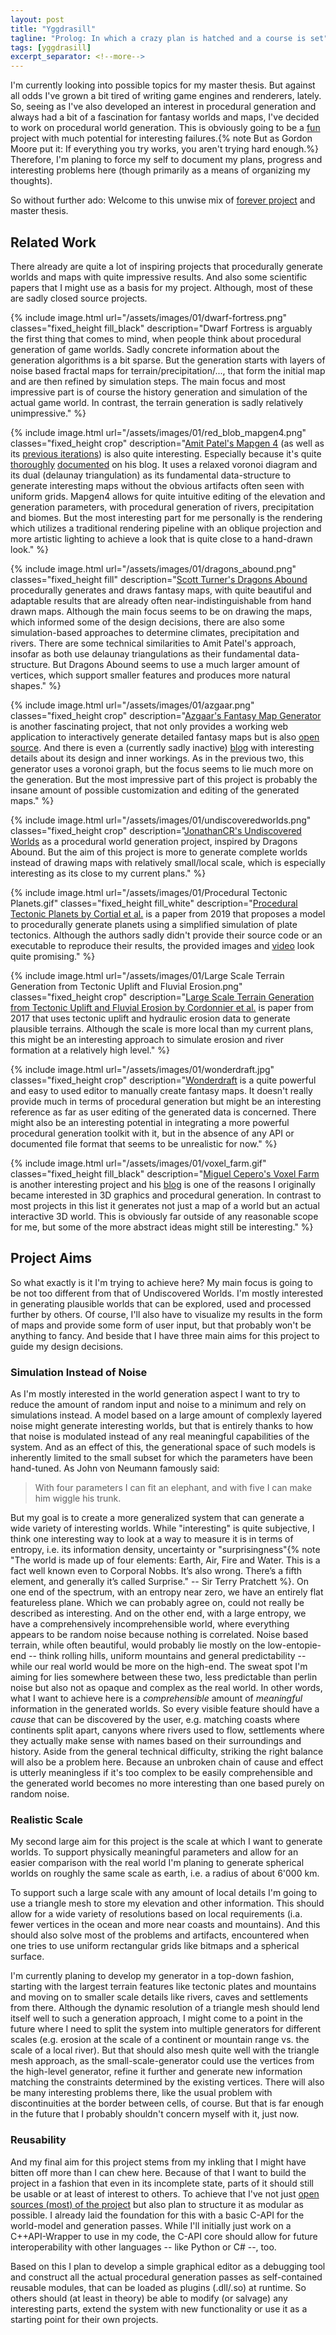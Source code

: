 ```yaml
---
layout: post
title: "Yggdrasill"
tagline: "Prolog: In which a crazy plan is hatched and a course is set"
tags: [yggdrasill]
excerpt_separator: <!--more-->
---
```


I'm currently looking into possible topics for my master thesis. But against all odds I've grown a bit tired of writing game engines and renderers, lately. So, seeing as I've also developed an interest in procedural generation and always had a bit of a fascination for fantasy worlds and maps, I've decided to work on procedural world generation. This is obviously going to be a [fun](https://dwarffortresswiki.org/index.php?title=DF2014:Fun&redirect=no) project with much potential for interesting failures.{% note But as Gordon Moore put it: If everything you try works, you aren't trying hard enough.%} Therefore, I'm planing to force my self to document my plans, progress and interesting problems here (though primarily as a means of organizing my thoughts).

So without further ado: Welcome to this unwise mix of [forever project](https://heredragonsabound.blogspot.com/2020/02/the-forever-project.html) and master thesis.

<!--more-->

## Related Work

There already are quite a lot of inspiring projects that procedurally generate worlds and maps with quite impressive results. And also some scientific papers that I might use as a basis for my project. Although, most of these are sadly closed source projects.

<div class="image_list" markdown="1">

{% include image.html url="/assets/images/01/dwarf-fortress.png" classes="fixed_height fill_black" description="Dwarf Fortress is arguably the first thing that comes to mind, when people think about procedural generation of game worlds. Sadly concrete information about the generation algorithms is a bit sparse. But the generation starts with layers of noise based fractal maps for terrain/precipitation/..., that form the initial map and are then refined by simulation steps. The main focus and most impressive part is of course the history generation and simulation of the actual game world. In contrast, the terrain generation is sadly relatively unimpressive." %}

{% include image.html url="/assets/images/01/red_blob_mapgen4.png" classes="fixed_height crop" description="<a href='https://www.redblobgames.com/maps/mapgen4/'>Amit Patel's Mapgen 4</a> (as well as its <a href='https://www.redblobgames.com/maps/mapgen2/'>previous iterations</a>) is also quite interesting. Especially because it's quite <a href='http://www-cs-students.stanford.edu/~amitp/game-programming/polygon-map-generation/'>thoroughly</a> <a href='https://simblob.blogspot.com/search/label/mapgen4'>documented</a> on his blog. It uses a relaxed voronoi diagram and its dual (delaunay triangulation) as its fundamental data-structure to generate interesting maps without the obvious artifacts often seen with uniform grids. Mapgen4 allows for quite intuitive editing of the elevation and generation parameters, with procedural generation of rivers, precipitation and biomes. But the most interesting part for me personally is the rendering which utilizes a traditional rendering pipeline with an oblique projection and more artistic lighting to achieve a look that is quite close to a hand-drawn look." %}

{% include image.html url="/assets/images/01/dragons_abound.png" classes="fixed_height fill" description="<a href='https://heredragonsabound.blogspot.com'>Scott Turner's Dragons Abound</a> procedurally generates and draws fantasy maps, with quite beautiful and adaptable results that are already often near-indistinguishable from hand drawn maps. Although the main focus seems to be on drawing the maps, which informed some of the design decisions, there are also some simulation-based approaches to determine climates, precipitation and rivers. There are some technical similarities to Amit Patel's approach, insofar as both use delaunay triangulations as their fundamental data-structure. But Dragons Abound seems to use a much larger amount of vertices, which support smaller features and produces more natural shapes." %}

{% include image.html url="/assets/images/01/azgaar.png" classes="fixed_height crop" description="<a href='https://azgaar.github.io/Fantasy-Map-Generator/'>Azgaar's Fantasy Map Generator</a> is another fascinating project, that not only provides a working web application to interactively generate detailed fantasy maps but is also <a href='https://github.com/Azgaar/Fantasy-Map-Generator'>open source</a>. And there is even a (currently sadly inactive) <a href='https://azgaar.wordpress.com'>blog</a> with interesting details about its design and inner workings. As in the previous two, this generator uses a voronoi graph, but the focus seems to lie much more on the generation. But the most impressive part of this project is probably the insane amount of possible customization and editing of the generated maps." %}

{% include image.html url="/assets/images/01/undiscoveredworlds.png" classes="fixed_height crop" description="<a href='https://undiscoveredworlds.blogspot.com'>JonathanCR's Undiscovered Worlds</a> as a procedural world generation project, inspired by Dragons Abound. But the aim of this project is more to generate complete worlds instead of drawing maps with relatively small/local scale, which is especially interesting as its close to my current plans." %}

{% include image.html url="/assets/images/01/Procedural Tectonic Planets.gif" classes="fixed_height fill_white" description="<a href='https://hal.archives-ouvertes.fr/hal-02136820/file/2019-Procedural-Tectonic-Planets.pdf'>Procedural Tectonic Planets by Cortial et al.</a> is a paper from 2019 that proposes a model to procedurally generate planets using a simplified simulation of plate tectonics. Although the authors sadly didn't provide their source code or an executable to reproduce their results, the provided images and <a href='https://www.youtube.com/watch?v=GJQVl6Xld0w'>video</a> look quite promising." %}

{% include image.html url="/assets/images/01/Large Scale Terrain Generation from Tectonic Uplift and Fluvial Erosion.png" classes="fixed_height crop" description="<a href='https://hal.inria.fr/hal-01262376/document'>Large Scale Terrain Generation from Tectonic Uplift and Fluvial Erosion by Cordonnier et al.</a> is paper from 2017 that uses tectonic uplift and hydraulic erosion data to generate plausible terrains. Although the scale is more local than my current plans, this might be an interesting approach to simulate erosion and river formation at a relatively high level." %}


{% include image.html url="/assets/images/01/wonderdraft.jpg" classes="fixed_height crop" description="<a href='https://www.wonderdraft.net'>Wonderdraft</a> is a quite powerful and easy to used editor to manually create fantasy maps. It doesn't really provide much in terms of procedural generation but might be an interesting reference as far as user editing of the generated data is concerned. There might also be an interesting potential in integrating a more powerful procedural generation toolkit with it, but in the absence of any API or documented file format that seems to be unrealistic for now." %}

{% include image.html url="/assets/images/01/voxel_farm.gif" classes="fixed_height fill_black" description="<a href='https://www.voxelfarm.com/index.html'>Miguel Cepero's Voxel Farm</a> is another interesting project and his <a href='http://procworld.blogspot.com'>blog</a> is one of the reasons I originally became interested in 3D graphics and procedural generation. In contrast to most projects in this list it generates not just a map of a world but an actual interactive 3D world. This is obviously far outside of any reasonable scope for me, but some of the more abstract ideas might still be interesting." %}

</div>

## Project Aims

So what exactly is it I'm trying to achieve here? My main focus is going to be not too different from that of Undiscovered Worlds. I'm mostly interested in generating plausible worlds that can be explored, used and processed further by others. Of course, I'll also have to visualize my results in the form of maps and provide some form of user input, but that probably won't be anything to fancy. And beside that I have three main aims for this project to guide my design decisions.

### Simulation Instead of Noise
As I'm mostly interested in the world generation aspect I want to try to reduce the amount of random input and noise to a minimum and rely on simulations instead. A model based on a large amount of complexly layered noise might generate interesting worlds, but that is entirely thanks to how that noise is modulated instead of any real meaningful capabilities of the system. And as an effect of this, the generational space of such models is inherently limited to the small subset for which the parameters have been hand-tuned. As John von Neumann famously said:
> With four parameters I can fit an elephant, and with five I can make him wiggle his trunk.

But my goal is to create a more generalized system that can generate a wide variety of interesting worlds. While "interesting" is quite subjective, I think one interesting way to look at a way to measure it is in terms of entropy, i.e. its information density, uncertainty or "surprisingness"{% note "The world is made up of four elements: Earth, Air, Fire and Water.  This is a fact well known even to Corporal Nobbs. 
It’s also wrong.  There’s a fifth element, and generally it’s called Surprise." -- Sir Terry Pratchett %}. On one end of the spectrum, with an entropy near zero, we have an entirely flat featureless plane. Which we can probably agree on, could not really be described as interesting. And on the other end, with a large entropy, we have a comprehensively incomprehensible world, where everything appears to be random noise because nothing is correlated. Noise based terrain, while often beautiful, would probably lie mostly on the low-entopie-end -- think rolling hills, uniform mountains and general predictability -- while our real world would be more on the high-end. The sweat spot I'm aiming for lies somewhere between these two, less predictable than perlin noise but also not as opaque and complex as the real world. In other words, what I want to achieve here is a *comprehensible* amount of *meaningful* information in the generated worlds. So every visible feature should have a *cause* that can be discovered by the user, e.g. matching coasts where continents split apart, canyons where rivers used to flow, settlements where they actually make sense with names based on their surroundings and history. Aside from the general technical difficulty, striking the right balance will also be a problem here. Because an unbroken chain of cause and effect is utterly meaningless if it's too complex to be easily comprehensible and the generated world becomes no more interesting than one based purely on random noise.

### Realistic Scale

My second large aim for this project is the scale at which I want to generate worlds. To support physically meaningful parameters and allow for an easier comparison with the real world I'm planing to generate spherical worlds on roughly the same scale as earth, i.e. a radius of about 6'000 km.

To support such a large scale with any amount of local details I'm going to use a triangle mesh to store my elevation and other information. This should allow for a wide variety of resolutions based on local requirements (i.a. fewer vertices in the ocean and more near coasts and mountains). And this should also solve most of the problems and artifacts, encountered when one tries to use uniform rectangular grids like bitmaps and a spherical surface.

I'm currently planing to develop my generator in a top-down fashion, starting with the largest terrain features like tectonic plates and mountains and moving on to smaller scale details like rivers, caves and settlements from there. Although the dynamic resolution of a triangle mesh should lend itself well to such a generation approach, I might come to a point in the future where I need to split the system into multiple generators for different scales (e.g. erosion at the scale of a continent or mountain range vs. the scale of a local river). But that should also mesh quite well with the triangle mesh approach, as the small-scale-generator could use the vertices from the high-level generator, refine it further and generate new information matching the constraints determined by the existing vertices. There will also be many interesting problems there, like the usual problem with discontinuities at the border between cells, of course. But that is far enough in the future that I probably shouldn't concern myself with it, just now.

### Reusability

And my final aim for this project stems from my inkling that I might have bitten off more than I can chew here. Because of that I want to build the project in a fashion that even in its incomplete state, parts of it should still be usable or at least of interest to others. To achieve that I've not just <a href='https://gitlab.com/proc_world_gen'>open sources (most) of the project</a> but also plan to structure it as modular as possible. I already laid the foundation for this with a basic C-API for the world-model and generation passes. While I'll initially just work on a C++API-Wrapper to use in my code, the C-API core should allow for future interoperability with other languages -- like Python or C# --, too.

Based on this I plan to develop a simple graphical editor as a debugging tool and construct all the actual procedural generation passes as self-contained reusable modules, that can be loaded as plugins (.dll/.so) at runtime. So others should (at least in theory) be able to modify (or salvage) any interesting parts, extend the system with new functionality or use it as a starting point for their own projects.


